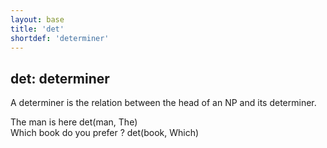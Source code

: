 ```yaml
---
layout: base
title: 'det'
shortdef: 'determiner'
---
```


## det: determiner

A determiner is the relation between the head of an NP and its
determiner.

<div class="sd-parse">
The man is here
det(man, The)
</div>

<div class="sd-parse">
Which book do you prefer ?
det(book, Which)
</div>
